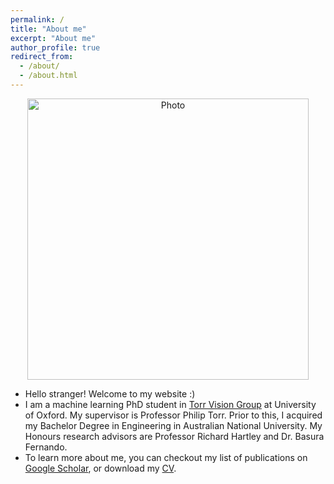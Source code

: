 ```yaml
---
permalink: /
title: "About me"
excerpt: "About me"
author_profile: true
redirect_from: 
  - /about/
  - /about.html
---
```


<p align="center">
  <img src="https://yugeten.github.io/images/profile2.png?raw=true" alt="Photo" style="width: 450px;"/> 
</p>

* Hello stranger! Welcome to my website :)
* I am a machine learning PhD student in [Torr Vision Group](http://www.robots.ox.ac.uk/~tvg/) at University of Oxford. My supervisor is Professor Philip Torr. Prior to this, I acquired my Bachelor Degree in Engineering in Australian National University. My Honours research advisors are Professor Richard Hartley and Dr. Basura Fernando.
* To learn more about me, you can checkout my list of publications on [Google Scholar](https://scholar.google.com.au/citations?user=t6B_Z7MAAAAJ&hl=en), or download my [CV](http://yugeten.github.io/files/CV_06March2019.pdf).
